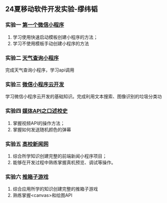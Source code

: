 ## 24夏移动软件开发实验-缪纬韬

### 实验一 [第一个微信小程序](https://github.com/spchara/remote-software-develop-lab/blob/main/%E5%AE%9E%E9%AA%8C%E6%8A%A5%E5%91%8A/%E5%AE%9E%E9%AA%8C%E4%B8%80.md)
1. 学习使用快速启动模板创建小程序的方法；
2. 学习不使用模板手动创建小程序的方法


### 实验二 [天气查询小程序](https://github.com/spchara/remote-software-develop-lab/blob/main/%E5%AE%9E%E9%AA%8C%E6%8A%A5%E5%91%8A/%E5%AE%9E%E9%AA%8C%E4%BA%8C.md)
完成天气查询小程序，学习api调用

### 实验三 [微信小程序云开发](https://github.com/spchara/remote-software-develop-lab/blob/main/%E5%AE%9E%E9%AA%8C%E6%8A%A5%E5%91%8A/%E5%AE%9E%E9%AA%8C%E4%B8%89.md)
学习微信小程序云开发的基础知识。完成利用文本搜索、图像识别的垃圾分类功

### 实验四 [媒体API之口述校史](https://github.com/spchara/remote-software-develop-lab/blob/main/%E5%AE%9E%E9%AA%8C%E6%8A%A5%E5%91%8A/%E5%AE%9E%E9%AA%8C%E5%9B%9B.md)
1. 掌握视频API的操作方法；
2. 掌握如何发送随机颜色的弹幕

### 实验五 [高校新闻网](https://github.com/spchara/remote-software-develop-lab/blob/main/%E5%AE%9E%E9%AA%8C%E6%8A%A5%E5%91%8A/%E5%AE%9E%E9%AA%8C%E4%BA%94.md)
1. 综合所学知识创建完整的前端新闻小程序项目；
2. 能够在开发过程中熟练掌握真机预览、调试等操作。

### 实验六 [推箱子游戏](https://github.com/spchara/remote-software-develop-lab/blob/main/%E5%AE%9E%E9%AA%8C%E6%8A%A5%E5%91%8A/%E5%AE%9E%E9%AA%8C%E5%85%AD.md)
1. 综合应用所学的知识创建完整的推箱子游戏
2. 熟练掌握\<canvas>和绘图API
